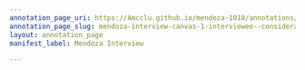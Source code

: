 ```yaml
---
annotation_page_uri: https://Amcclu.github.io/mendoza-1018/annotations/mendoza-interview-canvas-1-interviewee--consideration--gesturing--body-language--squinting---recalling-firsthand-experience.json
annotation_page_slug: mendoza-interview-canvas-1-interviewee--consideration--gesturing--body-language--squinting---recalling-firsthand-experience
layout: annotation_page
manifest_label: Mendoza Interview

---
```

